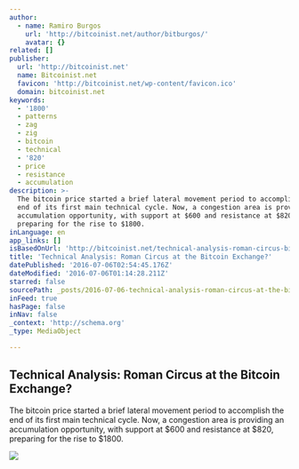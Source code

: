 ```yaml
---
author:
  - name: Ramiro Burgos
    url: 'http://bitcoinist.net/author/bitburgos/'
    avatar: {}
related: []
publisher:
  url: 'http://bitcoinist.net'
  name: Bitcoinist.net
  favicon: 'http://bitcoinist.net/wp-content/favicon.ico'
  domain: bitcoinist.net
keywords:
  - '1800'
  - patterns
  - zag
  - zig
  - bitcoin
  - technical
  - '820'
  - price
  - resistance
  - accumulation
description: >-
  The bitcoin price started a brief lateral movement period to accomplish the
  end of its first main technical cycle. Now, a congestion area is providing an
  accumulation opportunity, with support at $600 and resistance at $820,
  preparing for the rise to $1800.
inLanguage: en
app_links: []
isBasedOnUrl: 'http://bitcoinist.net/technical-analysis-roman-circus-bitcoin/'
title: 'Technical Analysis: Roman Circus at the Bitcoin Exchange?'
datePublished: '2016-07-06T02:54:45.176Z'
dateModified: '2016-07-06T01:14:28.211Z'
starred: false
sourcePath: _posts/2016-07-06-technical-analysis-roman-circus-at-the-bitcoin-exchange.md
inFeed: true
hasPage: false
inNav: false
_context: 'http://schema.org'
_type: MediaObject

---
```

<article style=""><h1>Technical Analysis: Roman Circus at the Bitcoin Exchange?</h1><p>The bitcoin price started a brief lateral movement period to accomplish the end of its first main technical cycle. Now, a congestion area is providing an accumulation opportunity, with support at $600 and resistance at $820, preparing for the rise to $1800.</p><img src="http://bitcoinist.net/wp-content/uploads/2016/07/bitcoin-3rd-july-long.jpg" /></article>